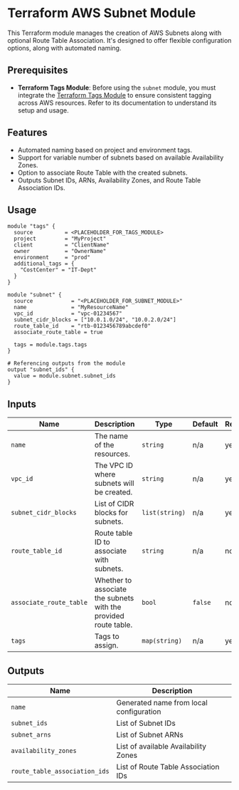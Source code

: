 # Terraform AWS Subnet Module

This Terraform module manages the creation of AWS Subnets along with optional Route Table Association. It's designed to offer flexible configuration options, along with automated naming.

## Prerequisites

- **Terraform Tags Module**: Before using the `subnet` module, you must integrate the [Terraform Tags Module](<LINK_TO_TAGS_MODULE_REPOSITORY>) to ensure consistent tagging across AWS resources. Refer to its documentation to understand its setup and usage.

## Features

- Automated naming based on project and environment tags.
- Support for variable number of subnets based on available Availability Zones.
- Option to associate Route Table with the created subnets.
- Outputs Subnet IDs, ARNs, Availability Zones, and Route Table Association IDs.

## Usage

```hcl
module "tags" {
  source          = <PLACEHOLDER_FOR_TAGS_MODULE>
  project         = "MyProject"
  client          = "ClientName"
  owner           = "OwnerName"
  environment     = "prod"
  additional_tags = {
    "CostCenter" = "IT-Dept"
  }
}

module "subnet" {
  source            = "<PLACEHOLDER_FOR_SUBNET_MODULE>"
  name              = "MyResourceName"
  vpc_id            = "vpc-01234567"
  subnet_cidr_blocks = ["10.0.1.0/24", "10.0.2.0/24"]
  route_table_id    = "rtb-0123456789abcdef0"
  associate_route_table = true

  tags = module.tags.tags
}

# Referencing outputs from the module
output "subnet_ids" {
  value = module.subnet.subnet_ids
}
```

## Inputs

| Name                   | Description                                                                  | Type           | Default | Required |
|------------------------|------------------------------------------------------------------------------|----------------|---------|----------|
| `name`                 | The name of the resources.                                                   | `string`       | n/a     | yes      |
| `vpc_id`               | The VPC ID where subnets will be created.                                    | `string`       | n/a     | yes      |
| `subnet_cidr_blocks`   | List of CIDR blocks for subnets.                                             | `list(string)` | n/a     | yes      |
| `route_table_id`       | Route table ID to associate with subnets.                                    | `string`       | n/a     | no       |
| `associate_route_table`| Whether to associate the subnets with the provided route table.              | `bool`         | `false` | no       |
| `tags`                 | Tags to assign.                                                              | `map(string)`  | n/a     | yes      |

## Outputs

| Name                         | Description                             |
|------------------------------|-----------------------------------------|
| `name`                       | Generated name from local configuration |
| `subnet_ids`                 | List of Subnet IDs                      |
| `subnet_arns`                | List of Subnet ARNs                     |
| `availability_zones`         | List of available Availability Zones    |
| `route_table_association_ids`| List of Route Table Association IDs     |
